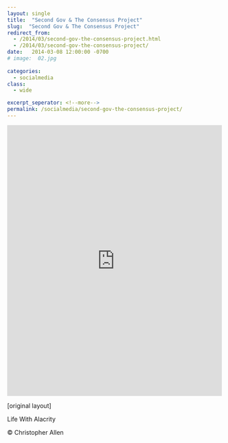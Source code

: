 ```yaml
---
layout: single
title:  "Second Gov & The Consensus Project"
slug:  "Second Gov & The Consensus Project"
redirect_from:
  - /2014/03/second-gov-the-consensus-project.html
  - /2014/03/second-gov-the-consensus-project/
date:   2014-03-08 12:00:00 -0700
# image:  02.jpg
  
categories:
  - socialmedia
class:
  - wide

excerpt_seperator: <!--more-->
permalink: /socialmedia/second-gov-the-consensus-project/
---
```


<iframe src="https://www.facebook.com/plugins/post.php?href=https%3A%2F%2Fwww.facebook.com%2FChristopherRayAllen%2Fposts%2F10152279829595540&show_text=true&width=500" width="500" height="629" style="border:none;overflow:hidden" scrolling="no" frameborder="0" allowfullscreen="true" allow="autoplay; clipboard-write; encrypted-media; picture-in-picture; web-share"></iframe>

[original layout]

Life With Alacrity

© Christopher Allen